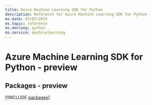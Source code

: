 ```yaml
---
title: Azure Machine Learning SDK for Python
description: Reference for Azure Machine Learning SDK for Python
ms.date: 03/07/2025
ms.topic: reference
ms.devlang: python
ms.service: machinelearning
---
```

# Azure Machine Learning SDK for Python - preview
## Packages - preview
[!INCLUDE [packages](machine-learning-index.md)]